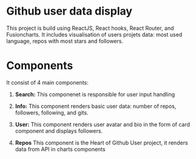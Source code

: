 # Github user data display

This project is build using ReactJS, React hooks, React Router, and Fusioncharts.
It includes visualisation of users projets data: most used language, repos with most stars and followers.

# Components

It consist of 4 main components:

1. **Search:** This componenet is responsible for user input handling

2. **Info:** This component renders basic user data: number of repos, followers, following, and gits.

3. **User:** This component renders user avatar and bio in the form of card component and displays followers.

4. **Repos** This component is the Heart of Github User project, it renders data from API in charts components
